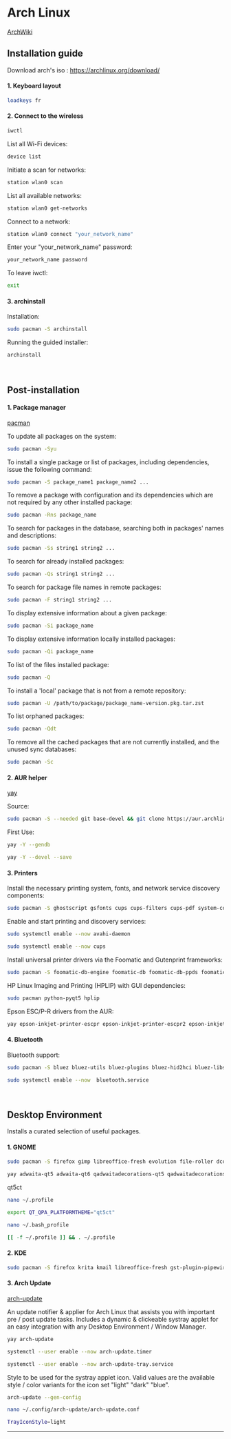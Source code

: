 # Arch Linux

[ArchWiki](https://wiki.archlinux.org/title/Main_page)

## Installation guide

Download arch's iso : https://archlinux.org/download/

#### 1. Keyboard layout

```sh
loadkeys fr
```

#### 2. Connect to the wireless

```sh
iwctl
```

List all Wi-Fi devices:
```sh
device list
```

Initiate a scan for networks:
```sh
station wlan0 scan
```

List all available networks:
```sh
station wlan0 get-networks
```

Connect to a network:
```sh
station wlan0 connect "your_network_name"
```

Enter your "your_network_name" password:
```sh
your_network_name password
```

To leave iwctl:
```sh
exit
```

#### 3. archinstall

Installation:
```sh
sudo pacman -S archinstall
```

Running the guided installer:
```sh
archinstall
```

<br>

## Post-installation

#### 1. Package manager

[pacman](https://wiki.archlinux.org/title/Pacman)

To update all packages on the system:
```sh
sudo pacman -Syu
```

To install a single package or list of packages, including dependencies, issue the following command:
```sh
sudo pacman -S package_name1 package_name2 ...
```

To remove a package with configuration and its dependencies which are not required by any other installed package:
```sh
sudo pacman -Rns package_name
```

To search for packages in the database, searching both in packages' names and descriptions:
```sh
sudo pacman -Ss string1 string2 ...
```

To search for already installed packages:
```sh
sudo pacman -Qs string1 string2 ...
```

To search for package file names in remote packages:
```sh
sudo pacman -F string1 string2 ...
```

To display extensive information about a given package:
```sh
sudo pacman -Si package_name
```

To display extensive information locally installed packages:
```sh
sudo pacman -Qi package_name
```

To list of the files installed package:
```sh
sudo pacman -Q
```

To install a 'local' package that is not from a remote repository:
```sh
sudo pacman -U /path/to/package/package_name-version.pkg.tar.zst
```

To list orphaned packages:
```sh
sudo pacman -Qdt
```

To remove all the cached packages that are not currently installed, and the unused sync databases:
```sh
sudo pacman -Sc
```

#### 2. AUR helper

[yay](https://github.com/Jguer/yay)
 
 Source:
   
```sh
sudo pacman -S --needed git base-devel && git clone https://aur.archlinux.org/yay.git && cd yay && makepkg -si
```

First Use:

```sh
yay -Y --gendb
```
```sh
yay -Y --devel --save
```

#### 3. Printers

Install the necessary printing system, fonts, and network service discovery components:
```sh
sudo pacman -S ghostscript gsfonts cups cups-filters cups-pdf system-config-printer avahi
```

Enable and start printing and discovery services:
```sh
sudo systemctl enable --now avahi-daemon
```
```sh
sudo systemctl enable --now cups
```

Install universal printer drivers via the Foomatic and Gutenprint frameworks:
```sh
sudo pacman -S foomatic-db-engine foomatic-db foomatic-db-ppds foomatic-db-nonfree foomatic-db-nonfree-ppds gutenprint foomatic-db-gutenprint-ppds
```

HP Linux Imaging and Printing (HPLIP) with GUI dependencies:
```sh
sudo pacman python-pyqt5 hplip
```

Epson ESC/P-R drivers from the AUR:
```sh
yay epson-inkjet-printer-escpr epson-inkjet-printer-escpr2 epson-inkjet-printer-201601w epson-inkjet-printer-n10-nx127
```

#### 4. Bluetooth

Bluetooth support:
```sh
sudo pacman -S bluez bluez-utils bluez-plugins bluez-hid2hci bluez-libs
```
```sh
sudo systemctl enable --now  bluetooth.service
```

<br>

## Desktop Environment

Installs a curated selection of useful packages.

#### 1. GNOME

```sh
sudo pacman -S firefox gimp libreoffice-fresh evolution file-roller dconf-editor gnome-themes-extra gnome-browser-connector gst-plugin-pipewire adw-gtk-theme gst-plugins-base gst-plugins-bad gst-plugins-good gst-plugins-ugly gst-libav qt5ct
```
```sh
yay adwaita-qt5 adwaita-qt6 qadwaitadecorations-qt5 qadwaitadecorations-qt6
```

qt5ct
```sh
nano ~/.profile
```
```sh
export QT_QPA_PLATFORMTHEME="qt5ct"
```
```sh
nano ~/.bash_profile
```
```sh
[[ -f ~/.profile ]] && . ~/.profile
```

#### 2. KDE

```sh
sudo pacman -S firefox krita kmail libreoffice-fresh gst-plugin-pipewire gst-plugins-base gst-plugins-bad gst-plugins-good gst-plugins-ugly gst-libav sddm-kcm qt5-declarative breeze5 breeze-gtk kde-gtk-config 
```

#### 3. Arch Update

[arch-update](https://github.com/Antiz96/arch-update)

An update notifier & applier for Arch Linux that assists you with important pre / post update tasks.
Includes a dynamic & clickeable systray applet for an easy integration with any Desktop Environment / Window Manager.

```sh
yay arch-update
```
```sh
systemctl --user enable --now arch-update.timer
```
```sh
systemctl --user enable --now arch-update-tray.service
```

Style to be used for the systray applet icon. Valid values are the available style / color variants for the icon set
"light" "dark" "blue".

```sh
arch-update --gen-config
```
```sh
nano ~/.config/arch-update/arch-update.conf
```
```sh
TrayIconStyle=light
```
--- 

<br>
